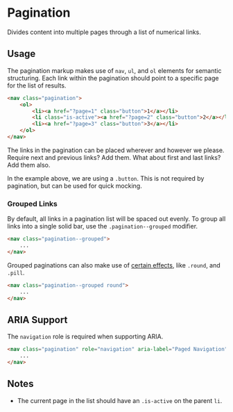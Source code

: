 # Pagination #

Divides content into multiple pages through a list of numerical links.

## Usage ##

The pagination markup makes use of `nav`, `ul`, and `ol` elements for semantic structuring.
Each link within the pagination should point to a specific page for the list of results.

```html
<nav class="pagination">
    <ol>
        <li><a href="?page=1" class="button">1</a></li>
        <li class="is-active"><a href="?page=2" class="button">2</a></li>
        <li><a href="?page=3" class="button">3</a></li>
    </ol>
</nav>
```

The links in the pagination can be placed wherever and however we please.
Require next and previous links? Add them. What about first and last links? Add them also.

<div class="notice is-info">
    In the example above, we are using a <code>.button</code>.
    This is not required by pagination, but can be used for quick mocking.
</div>

### Grouped Links ###

By default, all links in a pagination list will be spaced out evenly.
To group all links into a single solid bar, use the `.pagination--grouped` modifier.

```html
<nav class="pagination--grouped">
    ...
</nav>
```

Grouped paginations can also make use of [certain effects](effects.md), like `.round`, and `.pill`.

```html
<nav class="pagination--grouped round">
    ...
</nav>
```

## ARIA Support ##

The `navigation` role is required when supporting ARIA.

```html
<nav class="pagination" role="navigation" aria-label="Paged Navigation">
    ...
</nav>
```

## Notes ##

* The current page in the list should have an `.is-active` on the parent `li`.